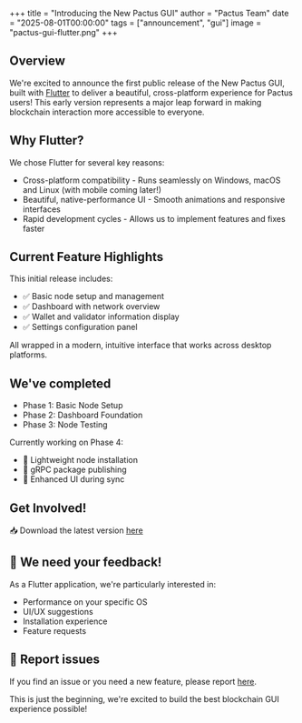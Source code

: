 +++
title = "Introducing the New Pactus GUI"
author = "Pactus Team"
date = "2025-08-01T00:00:00"
tags = ["announcement", "gui"]
image = "pactus-gui-flutter.png"
+++

## Overview

We're excited to announce the first public release of the New Pactus GUI, built with
[Flutter](https://flutter.dev/) to deliver a beautiful, cross-platform experience for Pactus users!
This early version represents a major leap forward in making blockchain interaction more accessible to everyone.

## Why Flutter?

We chose Flutter for several key reasons:

- Cross-platform compatibility - Runs seamlessly on Windows, macOS and Linux (with mobile coming later!)
- Beautiful, native-performance UI - Smooth animations and responsive interfaces
- Rapid development cycles - Allows us to implement features and fixes faster

## Current Feature Highlights

This initial release includes:

- ✅ Basic node setup and management
- ✅ Dashboard with network overview
- ✅ Wallet and validator information display
- ✅ Settings configuration panel

All wrapped in a modern, intuitive interface that works across desktop platforms.

## We've completed

- Phase 1: Basic Node Setup
- Phase 2: Dashboard Foundation
- Phase 3: Node Testing

Currently working on Phase 4:

- 🔧 Lightweight node installation
- 🔧 gRPC package publishing
- 🔧 Enhanced UI during sync

## Get Involved!

📥 Download the latest version [here](https://github.com/pactus-project/pactus-gui/releases/)

## 💬 We need your feedback!

As a Flutter application, we're particularly interested in:

- Performance on your specific OS
- UI/UX suggestions
- Installation experience
- Feature requests

## 🐛 Report issues

If you find an issue or you need a new feature, please report
[here](https://github.com/pactus-project/pactus-gui/issues).

This is just the beginning, we're excited to build the best blockchain GUI experience possible!
